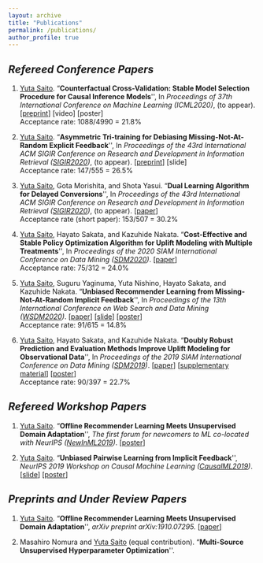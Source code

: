 ```yaml
---
layout: archive
title: "Publications"
permalink: /publications/
author_profile: true
---
```


## _Refereed Conference Papers_

1. <u>Yuta Saito</u>. “**Counterfactual Cross-Validation: Stable Model Selection Procedure for Causal Inference Models**'', In _Proceedings of 37th International Conference on Machine Learning (ICML2020)_, (to appear). [[preprint](https://usaito.github.io/files/ICML2020_CFCV.pdf)] [video] [poster] <br>
Acceptance rate: 1088/4990 = 21.8%

1. <u>Yuta Saito</u>. “**Asymmetric Tri-training for Debiasing Missing-Not-At-Random Explicit Feedback**'', In _Proceedings of the 43rd International ACM SIGIR Conference on Research and Development in Information Retrieval ([SIGIR2020](https://sigir.org/sigir2020/))_, (to appear). [[preprint](https://usaito.github.io/files/SIGIR2020_ATMF.pdf)] [slide] <br>
Acceptance rate: 147/555 = 26.5%

1. <u>Yuta Saito</u>, Gota Morishita, and Shota Yasui. “**Dual Learning Algorithm for Delayed Conversions**'', In _Proceedings of the 43rd International ACM SIGIR Conference on Research and Development in Information Retrieval ([SIGIR2020](https://sigir.org/sigir2020/))_, (to appear). [[paper](https://arxiv.org/abs/1910.01847)] <br>
Acceptance rate (short paper): 153/507 = 30.2%

1. <u>Yuta Saito</u>, Hayato Sakata, and Kazuhide Nakata. “**Cost-Effective and Stable Policy Optimization Algorithm for Uplift Modeling with Multiple Treatments**'', In _Proceedings of the 2020 SIAM International Conference on Data Mining ([SDM2020](https://www.siam.org/conferences/cm/conference/sdm20))_. [[paper](https://epubs.siam.org/doi/abs/10.1137/1.9781611976236.46)] <br>
Acceptance rate: 75/312 = 24.0%

1. <u>Yuta Saito</u>, Suguru Yaginuma, Yuta Nishino, Hayato Sakata, and Kazuhide Nakata. “**Unbiased Recommender Learning from Missing-Not-At-Random Implicit Feedback**'', In _Proceedings of the 13th International Conference on Web Search and Data Mining ([WSDM2020](http://www.wsdm-conference.org/2020/registration.php))_. [[paper](https://dl.acm.org/doi/abs/10.1145/3336191.3371783)] [[slide](https://usaito.github.io/files/relmf-slide.pdf)] [[poster](https://usaito.github.io/files/relmf-poster.pdf)] <br>
Acceptance rate: 91/615 = 14.8%

1. <u>Yuta Saito</u>, Hayato Sakata, and Kazuhide Nakata. “**Doubly Robust Prediction and Evaluation Methods Improve Uplift Modeling for Observational Data**'',  In _Proceedings of the 2019 SIAM International Conference on Data Mining ([SDM2019](https://www.siam.org/conferences/cm/conference/sdm19))_. [[paper](https://epubs.siam.org/doi/abs/10.1137/1.9781611975673.53)] [[supplementary material](https://usaito.github.io/files/SDM19_appendix.pdf)] [[poster](https://usaito.github.io/files/SDM19_poster.pdf)] <br>
Acceptance rate: 90/397 = 22.7%

## _Refereed Workshop Papers_

1.  <u>Yuta Saito</u>. “**Offline Recommender Learning Meets Unsupervised Domain Adaptation**'', _The first forum for newcomers to ML co-located with NeurIPS ([NewInML2019](https://nehzux.github.io/NewInML2019/))_. [[poster](https://usaito.github.io/files/damf_ws_poster.pdf)]

2.  <u>Yuta Saito</u>. “**Unbiased Pairwise Learning from Implicit Feedback**'', _NeurIPS 2019 Workshop on Causal Machine Learning ([CausalML2019](http://tripods.cis.cornell.edu/neurips19_causalml/))_. [[slide](https://drive.google.com/open?id=1IkdS2nopkVDe3moUOI0W8MED3NSzvwk7)] [[poster](https://drive.google.com/open?id=1th8dMxYBVZEpXh2y1SxyJw9d74EqZxyD)]

## _Preprints and Under Review Papers_


1. <u>Yuta Saito</u>. “**Offline Recommender Learning Meets Unsupervised Domain Adaptation**'', _arXiv preprint arXiv:1910.07295._ [[paper](https://arxiv.org/abs/1910.07295)]

2. Masahiro Nomura and <u>Yuta Saito</u> (equal contribution). “**Multi-Source Unsupervised Hyperparameter Optimization**''.
